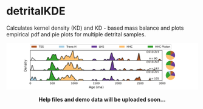 # detritalKDE
Calculates kernel density (KD) and KD - based mass balance and plots empirical pdf and pie plots for multiple detrital samples.

![Example Figure](newfig1.png)


<p align="center">
  <b>Help files and demo data will be uploaded soon...</b>
</p>
